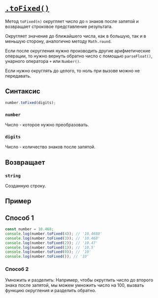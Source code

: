 # [`.toFixed()`](../index.md)

Метод `toFixed(n)` округляет число до `n` знаков после запятой и возвращает строковое представление результата.

Округляет значение до ближайшего числа, как в большую, так и в меньшую сторону, аналогично методу `Math.round`.

Если после округления нужно производить другие арифметические операции, то нужно вернуть обратно число с помощью `parseFloat()`,
унарного оператора `+` или `Number()`.

Если нужно округлять до целого, то ноль при вызове можно не передавать.

## Синтаксис

```js
number.toFixed(digits);
```

### `number`

Число - которое нужно преобразовать.

### `digits`

Число - количество знаков после запятой.

## Возвращает

### `string`

Созданную строку.

## Пример

## Способ 1

```js
const number = 10.468;
console.log(number.toFixed(4)); // '10.4680'
console.log(number.toFixed(3)); // '10.468'
console.log(number.toFixed(2)); // '10.47'
console.log(number.toFixed(1)); // '10.5'
console.log(number.toFixed(0)); // '10'
console.log(number.toFixed()); // '10'
```

### Способ 2

Умножить и разделить: Например, чтобы округлить число до второго знака после запятой, мы можем умножить число на 100, вызвать функцию округления и разделить обратно.
